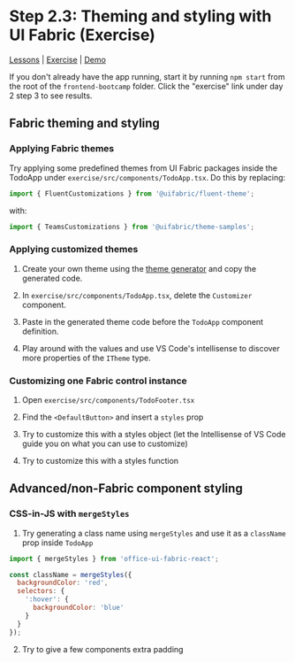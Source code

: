 # Step 2.3: Theming and styling with UI Fabric (Exercise)

[Lessons](../) | [Exercise](./exercise/) | [Demo](./demo/)

If you don't already have the app running, start it by running `npm start` from the root of the `frontend-bootcamp` folder. Click the "exercise" link under day 2 step 3 to see results.

## Fabric theming and styling

### Applying Fabric themes

Try applying some predefined themes from UI Fabric packages inside the TodoApp under `exercise/src/components/TodoApp.tsx`. Do this by replacing:

```ts
import { FluentCustomizations } from '@uifabric/fluent-theme';
```

with:

```ts
import { TeamsCustomizations } from '@uifabric/theme-samples';
```

### Applying customized themes

1. Create your own theme using the [theme generator](https://developer.microsoft.com/en-us/fabric#/styles/themegenerator) and copy the generated code.

2. In `exercise/src/components/TodoApp.tsx`, delete the `Customizer` component.

3. Paste in the generated theme code before the `TodoApp` component definition.

4. Play around with the values and use VS Code's intellisense to discover more properties of the `ITheme` type.

### Customizing one Fabric control instance

1. Open `exercise/src/components/TodoFooter.tsx`

2. Find the `<DefaultButton>` and insert a `styles` prop

3. Try to customize this with a styles object (let the Intellisense of VS Code guide you on what you can use to customize)

4. Try to customize this with a styles function

## Advanced/non-Fabric component styling

### CSS-in-JS with `mergeStyles`

1. Try generating a class name using `mergeStyles` and use it as a `className` prop inside `TodoApp`

```jsx
import { mergeStyles } from 'office-ui-fabric-react';

const className = mergeStyles({
  backgroundColor: 'red',
  selectors: {
    ':hover': {
      backgroundColor: 'blue'
    }
  }
});
```

2. Try to give a few components extra padding
